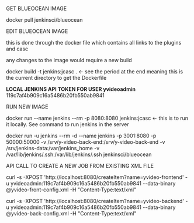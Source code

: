 GET BLUEOCEAN IMAGE

docker pull jenkinsci/blueocean

EDIT BLUEOCEAN IMAGE

this is done through the docker file which contains all links to the plugins and casc

any changes to the image would require a new build

docker build -t jenkins:jcasc .  <- see the period at the end meaning this is the current directory to get the Dockerfile

**LOCAL JENKINS API TOKEN FOR USER yvideoadmin** 119c7af4b909c16a5486b20fb550ab9841

RUN NEW IMAGE

docker run --name jenkins --rm -p 8080:8080 jenkins:jcasc <- this is to run it locally. See command to run jenkins in the server

docker run -u jenkins --rm -d --name jenkins -p 3001:8080 -p 50000:50000 -v /srv/y-video-back-end:/srv/y-video-back-end -v /srv/jenkins-data:/var/jenkins_home -v /var/lib/jenkins/.ssh:/var/lib/jenkins/.ssh jenkinsci/blueocean

API CALL TO CREATE A NEW JOB FROM EXISTING XML FILE

curl -s -XPOST 'http://localhost:8080/createItem?name=yvideo-frontend' -u yvideoadmin:119c7af4b909c16a5486b20fb550ab9841 --data-binary @yvideo-front-config.xml -H "Content-Type:text/xml"

curl -s -XPOST 'http://localhost:8080/createItem?name=yvideo-backend' -u yvideoadmin:119c7af4b909c16a5486b20fb550ab9841 --data-binary @yvideo-back-config.xml -H "Content-Type:text/xml"

